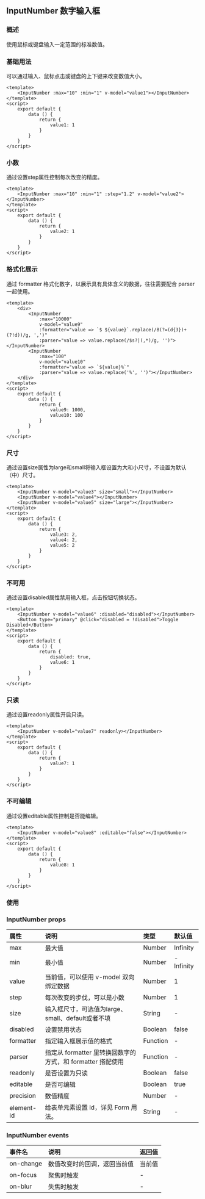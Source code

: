 ## InputNumber 数字输入框

### 概述
使用鼠标或键盘输入一定范围的标准数值。
### 基础用法
可以通过输入、鼠标点击或键盘的上下键来改变数值大小。

```
<template>
    <InputNumber :max="10" :min="1" v-model="value1"></InputNumber>
</template>
<script>
    export default {
        data () {
            return {
                value1: 1
            }
        }
    }
</script>

```

<!--divider-->

### 小数
通过设置step属性控制每次改变的精度。

```
<template>
    <InputNumber :max="10" :min="1" :step="1.2" v-model="value2"></InputNumber>
</template>
<script>
    export default {
        data () {
            return {
                value2: 1
            }
        }
    }
</script>

```

<!--divider-->

### 格式化展示
通过 formatter 格式化数字，以展示具有具体含义的数据，往往需要配合 parser 一起使用。

```
<template>
    <div>
        <InputNumber
            :max="10000"
            v-model="value9"
            :formatter="value => `$ ${value}`.replace(/B(?=(d{3})+(?!d))/g, ',')"
            :parser="value => value.replace(/$s?|(,*)/g, '')"></InputNumber>
        <InputNumber
            :max="100"
            v-model="value10"
            :formatter="value => `${value}%`"
            :parser="value => value.replace('%', '')"></InputNumber>
    </div>
</template>
<script>
    export default {
        data () {
            return {
                value9: 1000,
                value10: 100
            }
        }
    }
</script>

```

<!--divider-->

### 尺寸
通过设置size属性为large和small将输入框设置为大和小尺寸，不设置为默认（中）尺寸。

```
<template>
    <InputNumber v-model="value3" size="small"></InputNumber>
    <InputNumber v-model="value4"></InputNumber>
    <InputNumber v-model="value5" size="large"></InputNumber>
</template>
<script>
    export default {
        data () {
            return {
                value3: 2,
                value4: 2,
                value5: 2
            }
        }
    }
</script>

```

<!--divider-->

### 不可用
通过设置disabled属性禁用输入框，点击按钮切换状态。

```
<template>
    <InputNumber v-model="value6" :disabled="disabled"></InputNumber>
    <Button type="primary" @click="disabled = !disabled">Toggle Disabled</Button>
</template>
<script>
    export default {
        data () {
            return {
                disabled: true,
                value6: 1
            }
        }
    }
</script>

```

<!--divider-->

### 只读
通过设置readonly属性开启只读。

```
<template>
    <InputNumber v-model="value7" readonly></InputNumber>
</template>
<script>
    export default {
        data () {
            return {
                value7: 1
            }
        }
    }
</script>

```

<!--divider-->

### 不可编辑
通过设置editable属性控制是否能编辑。

```
<template>
    <InputNumber v-model="value8" :editable="false"></InputNumber>
</template>
<script>
    export default {
        data () {
            return {
                value8: 1
            }
        }
    }
</script>

```

<!--divider-->

### 使用


### InputNumber props
<!--table-->
| 属性         | 说明                                       | 类型       | 默认值       |
| :--------- | :--------------------------------------- | :------- | :-------- |
| max        | 最大值                                      | Number   | Infinity  |
| min        | 最小值                                      | Number   | -Infinity |
| value      | 当前值，可以使用 v-model 双向绑定数据                  | Number   | 1         |
| step       | 每次改变的步伐，可以是小数                            | Number   | 1         |
| size       | 输入框尺寸，可选值为large、small、default或者不填        | String   | -         |
| disabled   | 设置禁用状态                                   | Boolean  | false     |
| formatter  | 指定输入框展示值的格式                              | Function | -         |
| parser     | 指定从 formatter 里转换回数字的方式，和 formatter 搭配使用 | Function | -         |
| readonly   | 是否设置为只读                                  | Boolean  | false     |
| editable   | 是否可编辑                                    | Boolean  | true      |
| precision  | 数值精度                                     | Number   | -         |
| element-id | 给表单元素设置 id，详见 Form 用法。                   | String   | -         |
<!--table-->
<!--divider-->



### InputNumber events
<!--table-->
| 事件名       | 说明             | 返回值  |
| :-------- | :------------- | :--- |
| on-change | 数值改变时的回调，返回当前值 | 当前值  |
| on-focus  | 聚焦时触发          | -    |
| on-blur   | 失焦时触发          | -    |
<!--table-->
<!--divider-->
